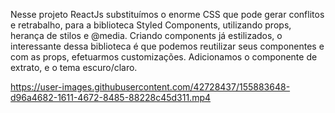 
Nesse projeto ReactJs substituímos o enorme CSS que pode gerar conflitos e retrabalho, para a biblioteca Styled Components, utilizando props, herança de stilos e @media.
Criando components já estilizados, o interessante dessa biblioteca é que podemos reutilizar seus componentes e com as props, efetuarmos customizações.
Adicionamos o componente de extrato, e o tema escuro/claro.


https://user-images.githubusercontent.com/42728437/155883648-d96a4682-1611-4672-8485-88228c45d311.mp4

